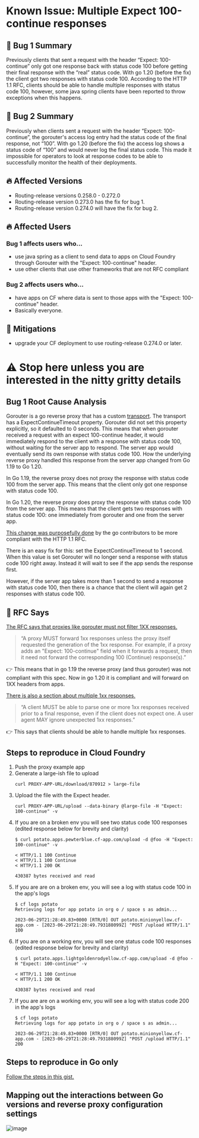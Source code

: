 # Known Issue: Multiple Expect 100-continue responses

## 🐛 Bug 1 Summary
Previously clients that sent a request with the header “Expect: 100-continue” 
only got one response back with status code 100 before getting their final 
response with the “real” status code. With go 1.20 (before the fix) the client got 
two responses with status code 100. According to the HTTP 1.1 RFC, clients 
should be able to handle multiple responses with status code 100, however, 
some java spring clients have been reported to throw exceptions when this happens.

## 🐞 Bug 2 Summary
Previously when clients sent a request with the header “Expect: 100-continue”, 
the gorouter's access log entry had the status code of the final response, 
not “100”. With go 1.20 (before the fix) the access log shows a status code of “100” 
and would never log the final status code. This made it impossible for operators to 
look at response codes to be able to successfully monitor the health of their deployments.

## 🔥 Affected Versions
* Routing-release versions 0.258.0 - 0.272.0
* Routing-release version 0.273.0 has the fix for bug 1.
* Routing-release version 0.274.0 will have the fix for bug 2.

## 🔥 Affected Users
### Bug 1 affects users who...
* use java spring as a client to send data to apps on Cloud Foundry through Gorouter with the "Expect: 100-continue" header.
* use other clients that use other frameworks that are not RFC compliant

### Bug 2 affects users who…
* have apps on CF where data is sent to those apps with the "Expect: 100-continue" header.
* Basically everyone.

## 🔨 Mitigations
* upgrade your CF deployment to use routing-release  0.274.0 or later.

# ⚠️ Stop here unless you are interested in the nitty gritty details

## Bug 1 Root Cause Analysis 
Gorouter is a go reverse proxy that has a custom [transport](https://pkg.go.dev/net/http#Transport). 
The transport has a ExpectContinueTimeout property. 
Gorouter did not set this property explicitly, so it defaulted to 0 seconds. 
This means that when gorouter received a request with an expect 100-continue header, 
it would immediately respond to the client with a response with status code 100, 
without waiting for the server app to respond. 
The server app would eventually send its own response with status code 100. 
How the underlying reverse proxy handled this response from the server app changed from Go 1.19 to Go 1.20.

In Go 1.19, the reverse proxy does not proxy the response with status code 100 
from the server app. This means that the client only got one response with status code 100.

In Go 1.20, the reverse proxy does proxy the response with status code 100 from the server app. 
This means that the client gets two responses with status code 100: one immediately from gorouter 
and one from the server app.

[This change was purposefully done](https://github.com/golang/go/issues/26088) by the go contributors to be more compliant with the HTTP 1.1 RFC.

There is an easy fix for this: set the ExpectContinueTimeout to 1 second. 
When this value is set Gorouter will no longer send a response with status code 100 right away.
Instead it will wait to see if the app sends the response first.

However, if the server app takes more than 1 second to send a response with status code 100,
then there is a chance that the client will again get 2 responses with status code 100.

## 📖 RFC Says
[The RFC says that proxies like gorouter must not filter 1XX responses.]([url](https://datatracker.ietf.org/doc/html/rfc7231#section-6.2))

> “A proxy MUST forward 1xx responses unless the proxy itself requested 
> the generation of the 1xx response.  For example, if a proxy adds an 
> "Expect: 100-continue" field when it forwards a request, then it need 
> not forward the corresponding 100 (Continue) response(s).”

👉 This means that in go 1.19 the reverse proxy (and thus gorouter) 
was not compliant with this spec. Now in go 1.20 it is compliant and will forward on 1XX headers from apps.

[There is also a section about multiple 1xx responses.](https://www.rfc-editor.org/rfc/rfc7231#section-6.2)

> “A client MUST be able to parse one or more 1xx responses received prior
> to a final response, even if the client does not expect one. A user agent
> MAY ignore unexpected 1xx responses.”

👉 This says that clients should be able to handle multiple 1xx responses.

## Steps to reproduce in Cloud Foundry
1. Push the proxy example app
1. Generate a large-ish file to upload
   ```
   curl PROXY-APP-URL/download/870912 > large-file
   ```
1. Upload the file with the Expect header.
   ```
   curl PROXY-APP-URL/upload --data-binary @large-file -H "Expect: 100-continue" -v
   ```
1. If you are on a broken env you will see two status code 100 responses (edited response below for brevity and clarity)
   ```
   $ curl potato.apps.pewterblue.cf-app.com/upload -d @foo -H "Expect: 100-continue" -v
   
   < HTTP/1.1 100 Continue
   < HTTP/1.1 100 Continue
   < HTTP/1.1 200 OK
   
   430387 bytes received and read
   ```
1. If you are are on a broken env, you will see a log with status code 100 in the app's logs
   ```
   $ cf logs potato
   Retrieving logs for app potato in org o / space s as admin...
   
   2023-06-29T21:28:49.83+0000 [RTR/0] OUT potato.minionyellow.cf-app.com - [2023-06-29T21:28:49.793188099Z] "POST /upload HTTP/1.1" 100 
   ```
1. If you are on a working env, you will see one status code 100 responses (edited response below for brevity and clarity)
   ```
   $ curl potato.apps.lightgoldenrodyellow.cf-app.com/upload -d @foo -H "Expect: 100-continue" -v
   
   < HTTP/1.1 100 Continue
   < HTTP/1.1 200 OK
   
   430387 bytes received and read
   ```
1. If you are are on a working env, you will see a log with status code 200 in the app's logs
   ```
   $ cf logs potato
   Retrieving logs for app potato in org o / space s as admin...
   
   2023-06-29T21:28:49.83+0000 [RTR/0] OUT potato.minionyellow.cf-app.com - [2023-06-29T21:28:49.793188099Z] "POST /upload HTTP/1.1" 200 
   ```
## Steps to reproduce in Go only
[Follow the steps in this gist.](https://gist.github.com/ameowlia/f061d4d1f07e89139f6874aea5590246)

## Mapping out the interactions between Go versions and reverse proxy configuration settings

![image](https://github.com/cloudfoundry/routing-release/assets/7025605/e0e02652-202e-4c64-9715-1081e63aa53b)
